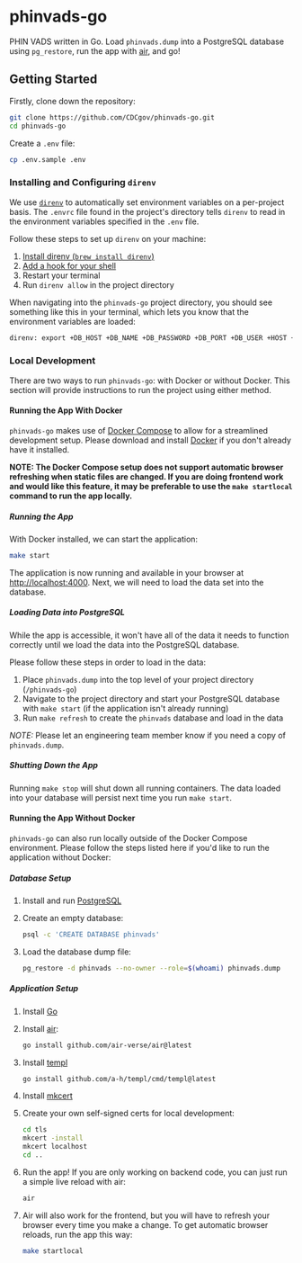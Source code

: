 # phinvads-go

PHIN VADS written in Go. Load `phinvads.dump` into a PostgreSQL database using `pg_restore`, run the app with [air](https://github.com/air-verse/air), and go!

## Getting Started

Firstly, clone down the repository:

```bash
git clone https://github.com/CDCgov/phinvads-go.git
cd phinvads-go
```

Create a `.env` file:

```bash
cp .env.sample .env
```

### Installing and Configuring `direnv`

We use [`direnv`](https://direnv.net/) to automatically set environment variables on a per-project basis. The `.envrc` file found in the project's directory tells `direnv` to read in the environment variables specified in the `.env` file.

Follow these steps to set up `direnv` on your machine:

1. [Install direnv (`brew install direnv`)](https://direnv.net/docs/installation.html)
2. [Add a hook for your shell](https://direnv.net/docs/hook.html)
3. Restart your terminal
4. Run `direnv allow` in the project directory

When navigating into the `phinvads-go` project directory, you should see something like this in your terminal, which lets you know that the environment variables are loaded:

```bash
direnv: export +DB_HOST +DB_NAME +DB_PASSWORD +DB_PORT +DB_USER +HOST +PORT
```

### Local Development

There are two ways to run `phinvads-go`: with Docker or without Docker. This section will provide instructions to run the project using either method.

#### Running the App With Docker

`phinvads-go` makes use of [Docker Compose](https://docs.docker.com/compose/) to allow for a streamlined development setup. Please download and install [Docker](https://www.docker.com/products/docker-desktop/) if you don't already have it installed.

**NOTE: The Docker Compose setup does not support automatic browser refreshing when static files are changed. If you are doing frontend work and would like this feature, it may be preferable to use the `make startlocal` command to run the app locally.**

##### Running the App

With Docker installed, we can start the application:

```bash
make start
```

The application is now running and available in your browser at [http://localhost:4000](http://localhost:4000/). Next, we will need to load the data set into the database.

##### Loading Data into PostgreSQL

While the app is accessible, it won't have all of the data it needs to function correctly until we load the data into the PostgreSQL database.

Please follow these steps in order to load in the data:

1. Place `phinvads.dump` into the top level of your project directory (`/phinvads-go`)
2. Navigate to the project directory and start your PostgreSQL database with `make start` (if the application isn't already running)
3. Run `make refresh` to create the `phinvads` database and load in the data

*NOTE:* Please let an engineering team member know if you need a copy of `phinvads.dump`.

##### Shutting Down the App

Running `make stop` will shut down all running containers. The data loaded into your database will persist next time you run `make start`.

#### Running the App Without Docker

`phinvads-go` can also run locally outside of the Docker Compose environment. Please follow the steps listed here if you'd like to run the application without Docker:

##### Database Setup

1. Install and run [PostgreSQL](https://www.postgresql.org/download/)
1. Create an empty database:

    ```bash
    psql -c 'CREATE DATABASE phinvads'
    ```

1. Load the database dump file:

    ```bash
    pg_restore -d phinvads --no-owner --role=$(whoami) phinvads.dump
    ```

##### Application Setup

1. Install [Go](https://go.dev/doc/install)
1. Install [air](https://github.com/air-verse/air):

    ```bash
    go install github.com/air-verse/air@latest
    ```

1. Install [templ](https://github.com/a-h/templ)

    ```bash
    go install github.com/a-h/templ/cmd/templ@latest
    ```

1. Install [mkcert](https://github.com/FiloSottile/mkcert)
1. Create your own self-signed certs for local development:  

    ```bash
    cd tls
    mkcert -install
    mkcert localhost
    cd ..
    ```

1. Run the app! If you are only working on backend code, you can just run a simple live reload with air:

    ```bash
    air
    ```

1. Air will also work for the frontend, but you will have to refresh your browser every time you make a change. To get automatic browser reloads, run the app this way:

    ```bash
    make startlocal
    ```
